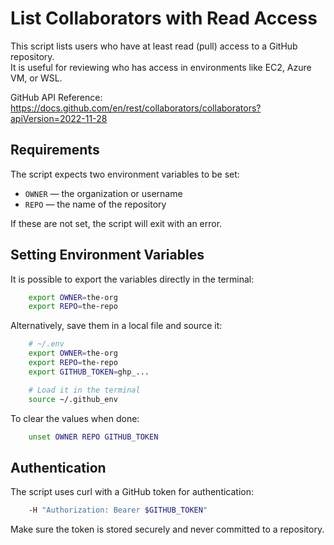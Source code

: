 # List Collaborators with Read Access

This script lists users who have at least read (pull) access to a GitHub repository.  
It is useful for reviewing who has access in environments like EC2, Azure VM, or WSL.

GitHub API Reference:  
https://docs.github.com/en/rest/collaborators/collaborators?apiVersion=2022-11-28

## Requirements

The script expects two environment variables to be set:

- `OWNER` — the organization or username
- `REPO` — the name of the repository

If these are not set, the script will exit with an error.

## Setting Environment Variables

It is possible to export the variables directly in the terminal:

```bash
    export OWNER=the-org
    export REPO=the-repo
```

Alternatively, save them in a local file and source it:

```bash
    # ~/.env
    export OWNER=the-org
    export REPO=the-repo
    export GITHUB_TOKEN=ghp_...

    # Load it in the terminal
    source ~/.github_env
```

To clear the values when done:

```bash
    unset OWNER REPO GITHUB_TOKEN
```

## Authentication

The script uses curl with a GitHub token for authentication:

```bash
    -H "Authorization: Bearer $GITHUB_TOKEN"
```

Make sure the token is stored securely and never committed to a repository.

